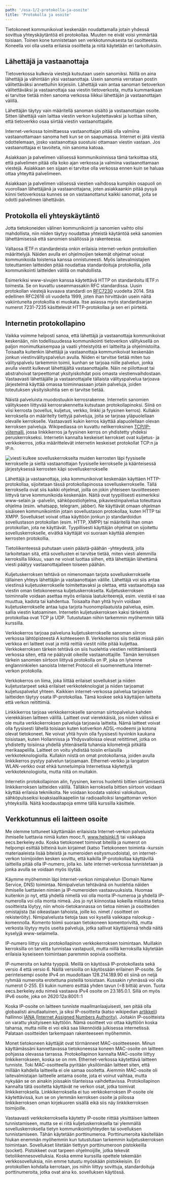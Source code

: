 ```yaml
---
path: '/osa-1/2-protokolla-ja-osoite'
title: 'Protokolla ja osoite'
---
```


<div>
<lead>Tietokoneet kommunikoivat keskenään noudattamalla jotain yhdessä sovittua yhteyskäytäntöä eli protokollaa. Muuten ne eivät voisi ymmärtää toisiaan. Toinen kone tunnistetaan sen verkkotunnuksesta tai osoitteesta. Koneella voi olla useita erilaisia osoitteita ja niitä käytetään eri tarkoituksiin.</lead>
</div>


## Lähettäjä ja vastaanottaja

Tietoverkossa kulkevia viestejä kutsutaan usein sanomiksi. Niillä on aina lähettäjä ja vähintään yksi vastaanottaja. Usein sanomia verrataan postin välitettäväksi annettuihin kirjeisiin. Lähettäjä vain antaa sanoman tietoverkon välitettäväksi ja vastaanottaja saa viestin tietoverkosta, mutta kummankaan ei tarvitse tietää miten sanoma verkossa liikkui lähettäjän ja vastaanottajan välillä.

Lähettäjän täytyy vain määritellä sanoman sisältö ja vastaanottajan osoite. Sitten lähettäjä vain laittaa viestin verkon kuljetettavaksi ja luottaa siihen, että tietoverkko osaa siirtää viestin vastaanottajalle.

Internet-verkossa toimittaessa vastaanottajan pitää olla valmiina vastaanottamaan sanoma heti kun se on saapumassa. Internet ei jätä viestiä odottelemaan, josko vastaanottaja suostuisi ottamaan viestin vastaan. Jos vastaanottajaa ei tavoiteta, niin sanoma katoaa.

Asiakkaan ja palvelimen välisessä kommunikoinnissa tämä tarkoittaa sitä, että palvelimen pitää olla koko ajan verkossa ja valmiina vastaanottamaan viestejä. Asiakkaan sen sijaan ei tarvitse olla verkossa ennen kuin se haluaa ottaa yhteyttä palvelimeen.

Asiakkaan ja palvelimen välisessä viestien vaihdossa kumpikin osapuoli on vuorollaan lähettäjänä ja vastaanottajana, joten asiakkaankin pitää pysyä kiinni tietoverkossa kunnes se on vastaanottanut kaikki sanomat, joita se odotti palvelimen lähettävän.


## Protokolla eli yhteyskäytäntö

Jotta tietokoneiden välinen kommunikointi ja sanomien vaihto olisi mahdollista, niin niiden täytyy noudattaa yhteistä käytäntöä sekä sanomien lähettämisessä että sanomien sisällössä ja rakenteessa.

Valtaosa IETF:n standardeista onkin erilaisia internet-verkon protokollien määrittelyjä. Näiden avulla eri ohjelmoijien tekemät ohjelmat voivat kommunikoida toistensa kanssa onnistuneesti. Myös laitevalmistajien toteuttamien laitteiden pitää noudattaa standardoituja protokollia, jolla kommunikointi laitteiden välillä on mahdollista.

Esimerkiksi www-sivujen kanssa käytettävä HTTP on standardoitu IETF:n toimesta. Se on kuvattu useammassakin RFC standardissa. Uusin protokollan viestejä kuvaava standardi on [RFC7230](https://tools.ietf.org/html/rfc7230) vuodelta 2014. Sitä edellinen RFC2616 oli vuodelta 1999, joten ihan hirvittävän usein näitä vakiintuneita protokollia ei muokata. Itse asiassa myös standardisarjan numerot 7231-7235 käsittelevät HTTP-protokollaa ja sen eri piirteitä.


## Internetin protokollapino

Vaikka voimme helposti sanoa, että lähettäjä ja vastaanottaja kommunikoivat keskenään, niin todellisuudessa kommunikointi tietoverkon välityksellä on paljon monimutkaisempaa ja vaatii yhteistyötä eri laitteilta ja ohjelmistoilta. Toisaalta kuitenkin lähettäjä ja vastaanottaja kommunikoivat keskenään jonkun viestinvälityspalvelun avulla. Niiden ei tarvitse tietää miten tuo välityspalvelu tarkemmin toimii, kunhan se tarjoaa niille palvelun, jonka avulla viestit kulkevat lähettäjältä vastaanottajalle. Näin ne piilottavat tai abstrahoivat tarpeettomat yksityiskohdat pois omasta viestienvaihdostaan.
Vastaavasti lähettäjälle ja vastaanottajalle tällaista välityspalvelua tarjoava järjestelmä käyttää omassa toiminnassaan jotain palveluja, joiden toteutuksen yksityiskohtia sen ei tarvitse tietää.

Näistä palveluista  muodostuukin kerrosrakenne. Internetin sanomien välitykseen liittyvää kerrosrakennetta kutsutaan protokollapinoksi. Siinä on viisi kerrosta (sovellus, kuljetus, verkko, linkki ja fyysinen kerros). Kullakin kerroksella on määritelty tiettyjä palveluja, joita se tarjoaa yläpuolellaan olevalle kerrokselle. Vastaavasti kukin kerros käyttää alapuolellaan olevan kerroksen palveluja. Wikipediassa on kuvattu nelikerroksinen [TCP/IP-viitemalli](https://fi.wikipedia.org/wiki/TCP/IP-viitemalli), jossa linkkikerros ja fyysinen kerros on yhdistetty yhdeksi peruskerrokseksi. Internetin kannalta keskeiset kerrokset ovat kuljetus- ja verkkokerros, jotka määrittelevät internetin keskeiset protokollat TCP:n ja IP:n.

![viesti kulkee sovelluskerrokselta muiden kerrosten läpi fyysiselle kerrokselle ja sieltä vastaanottajan fyysiselle kerrokselle ja käänteisessä järjestyksessä kerrosten käpi sovelluskerrokselle](../img/kerrokset.svg)

Lähettäjä ja vastaanottaja, joka kommunikoivat keskenään käyttäen HTTP-protokollaa, sijoitetaan tässä protokollapinossa sovelluskerrokselle. Tällä kerroksella ovat siis kaikki ohjelmat, joilla on jokin yhteiseen tavoitteeseen liittyvä tarve kommunikoida keskenään. Näitä ovat tyypillisesti esimerkiksi www-selain ja -palvelin, sähköpostiohjelma, pikaviestinpalvelua toteuttava ohjelma (esim. whatsapp, telegram, jabber). Ne käyttävät omaan ohjelman sisäiseen kommunikointiin jotain sovellustason protokollaa, kuten HTTP tai XMPP. Sovellukset voivat ottaa käyttöön jonkun jo standardoidun sovellustason protokollan (esim. HTTP, XMPP) tai määritellä ihan oman protokollan, jota ne käyttävät. Tyypillisesti käyttäjän ohjelmat on sijoitettu sovelluskerrokselle, eivätkä käyttäjät voi suoraan käyttää alempien kerrosten protokollia.

Tietoliikenteessä puhutaan usein päästä-päähän -yhteydestä, jolla tarkoitetaan sitä, että sovellusten ei tarvitse tietää, miten viesti alemmilla kerroksilla liikkuu, vaan ne voivat luottaa siihen, että lähettäjän lähettämä viesti päätyy vastaanottajalleen toiseen päähän.

Kuljetuskerroksen tehtävä on nimenomaan tarjota sovelluskerrokselle tällainen yhteys lähettäjän ja vastaanottajan välille. Lähettäjä voi siis antaa viestinsä kuljetuskerrokselle toimitettavaksi ja olettaa, että vastaanottaja saa viestin oman tietokoneensa kuljetuskerrokselta. Kuljetuskerroksen toiminnalle voidaan asettaa myös erilaisia laatukriteerejä, esim. viestiä ei saa muuttua, kadota tai kahdentua. Toisaalta ihan yhtä hyvin voidaan kuljetuskerrokselle antaa lupa tarjota huonompilaatuista palvelua, esim. sallia viestin katoaminen. Internetin kuljetuskerroksen kaksi tärkeintä protokollaa ovat TCP ja UDP. Tutustutaan niihin tarkemmin myöhemmin tällä kurssilla.

Verkkokerros tarjoaa palveluna kuljetuskerrokselle sanoman siirron verkossa lähtöpisteestä A kohteeseen B. Verkkokerros siis tietää missä päin verkkoa eri laitteet ovat ja mitä reittiä viestit niille pitää kuljettaa. Verkkokerroksen tärkein tehtävä on siis huolehtia viestien reitittämisestä verkossa siten, että ne päätyvät oikeille vastaanottajille. Tämän kerroksen tärkein sanomien siirtoon liittyvä protokolla on IP, joka on lyhenne englanninkielen sanoista Internet Protocol eli suomennettuna Internet-verkon protokolla.

Verkkokerros on liima, joka liittää erilaiset sovellukset ja niiden kuljetustarpeet sekä erilaiset verkkoteknologiat ja niiden tarjoamat kuljetuspalvelut yhteen. Kaikkien internet-verkossa palvelua tarjoavien laitteiden täytyy osata IP-protokollaa. Tämä koskee sekä käyttäjien laitteita että verkon reitittimiä.

Linkkikerros tarjoaa verkkokerrokselle sanoman siirtopalvelun kahden vierekkäisen laitteen välillä. Laitteet ovat vierekkäisiä, jos niiden välissä ei ole muita verkkokerroksen palveluja tarjoavia laitteita. Nämä laitteet voivat olla fyysisesti lähellä toisiaan kuten kotiverkon ADSL-modeemi ja kotona olevat tietokoneet. Ne voivat yhtä hyvin olla fyysisesti hyvinkin kaukana toisistaan, kuten Hollannissa ja Yhdysvalloissa olevat reitittimet, jotka on yhdistetty toisiinsa yhdellä yhtenäisellä tuhansia kilometrejä pitkällä merikaapelilla.
Laitteet on voitu yhdistää toisiin erilaisilla verkkoteknologioilla. Kullakin niistä on omat protokollansa, joiden avulla linkkikerros pystyy palvelun tarjoamaan. Ethernet-verkko ja langaton WLAN-verkko ovat ehkä tunnetuimpia Internetissa käytettyjä verkkoteknologioita, mutta niitä on muitakin.

Internetin protokollapinon alin, fyysinen, kerros huolehtii bittien siirtämisestä linkkikerroksen laitteiden välillä. Tälläkin kerroksella bittien siirtoon voidaan käyttää erilaisia tekniikoita. Ne voidaan koodata valoksi valokuituun, sähköpulsseiksi koaksiaalikaapeliin tai radioaalloiksi langattoman verkon yhteyksillä. Näitä koodaustapoja emme tällä kurssilla käsittele.


<div><quiznator id="5c75241a99236814c5bbd859"></quiznator></div>


## Verkkotunnus eli laitteen osoite

Me olemme tottuneet käyttämään erilaisista Internet-verkon palveluista ihmiselle luettavia nimiä kuten mooc.fi, www.helsinki.fi tai vaikkapa eecs.berkeley.edu. Koska tietokoneet toimivat biteillä ja numerot on helpompi esittää bitteinä kuin kirjaimet (katso Tietokoneen toiminta -kurssin materiaaleista lisää biteistä ja numeroiden esitysmuodoista), on internet-verkon toimijoiden kesken sovittu, että kaikilla IP-protokollaa käyttävillä laitteilla pitää olla IP-numero, jolla ko. laite internet-verkossa tunnistetaan ja jonka avulla se voidaan myös löytää.

Käymme myöhemmin läpi Internet-verkon nimipalvelun (Domain Name Service, DNS) toimintaa. Nimipalvelun tehtävänä on huolehtia näiden ihmiselle luettavien nimien ja IP-numeroiden vastaavuuksista. Huomaa kuitenkin jo nyt, että yhdellä nimellä voi olla monta IP-numeroa ja yhdellä IP-numerolla voi olla monta nimeä. Jos jo nyt kiinnostaa kokeilla millaista tietoa osoitteista löytyy, niin whois-tietokannassa on tietoa nimien ja osoitteiden omistajista (tai oikeastaan tahoista, joille ko. nimet / osoitteet on rekisteröity). Nimipalvelusta tietoja taas voi kysellä vaikkapa nslookup -komennolla. Komento toimii suoraan tietokoneen komentoriviltä, mutta verkosta löytyy myös useita palveluja, jotka sallivat käyttäjiensä tehdä näitä kyselyjä www-selaimella.

IP-numero liittyy siis protokollapinon verkkokerroksen toimintaan. Muillakin kerroksilla on tarvetta tunnistaa vastapuoli, mutta niillä kerroksilla käytetään erilaisia kyseiseen toimintaan paremmin sopivia osoitteita.

IP-numeroita on kahta tyyppiä. Meillä on käytössä IP-protokollasta sekä versio 4 että versio 6. Näillä versioilla on käytössään erilainen IP-osoite. Se perinteisempi osoite IPv4 on muodoltaan 128.214.189.90  eli siinä on neljä ryhmää numeroita erotettuna pisteillä toisistaan. Kussakin ryhmässä voi olla numerot 0-255. Eli kukin numero esittää yhden tavun (=8 bittiä) arvon. Tuota eecs.berkeley.edu nimeä vastaava IPv4 osoite on 23.185.0.1. Sillä on myös IPv6 osoite, joka on 2620:12a:8001::1 

Koska IP-osoite on laitteen tunniste maailmanlaajuisesti, sen pitää olla globaalisti ainutlaatuinen, ja siksi IP-osoitteita (katso wikipedian [artikkeli](https://fi.wikipedia.org/wiki/IP-osoite)) hallinnoi [IANA (Internet Assigned Numbers Authority)](https://www.iana.org/). Joitakin IP-osoitteista on varattu yksityiseen käyttöön. Nämä osoitteet voi ottaa käyttöön koska tahansa, mutta niille ei voi eikä saa liikennöidä julkisessa internetissä. Palataan osoitteiden tarkempaan rakenteeseen myöhemmin.

Monet tietokoneen käyttäjät ovat törmänneet MAC-osoitteeseen. Minun käyttämässäni kannettavassa tietokoneessa koneen MAC-osoite on laitteen pohjassa olevassa tarrassa. Protokollapinon kannalta MAC-osoite liittyy linkkikerrokseen, koska se on mm. Ethernet-verkossa käytettävä laitteen tunniste. Toki MAC-osoitteella pyritään yksilöimään laitteet siten, että millään kahdella laitteella ei ole samaa osoitetta. Aiemmin MAC-osoite oli laitevalmistajan laitteelle antama osoite, jota ei voinut vaihtaa, mutta nykyään se on ainakin joissakin tilanteissa vaihdettavissa. Protokollapinon kannalta tätä osoitetta käyttävät ne verkon osat, jotka toimivat linkkikerroksella. Linkkikerroksella ei tuo verkkokerroksen IP-osoite ole käytettävissä, kun se on ylemmän kerroksen osoite ja piilossa linkkikerroksen oman kirjekuoren sisällä eikä siis näy linkkikerroksen toimijoille.

Vastaavasti verkkokerroksella käytetty  IP-osoite riittää yksittäisen laitteen tunnistamiseen, mutta se ei riitä kuljetuskerroksella tai ylemmällä sovelluskerroksella tietyn kommunikointiyhteyden tai sovelluksen tunnistamiseen. Tähän käytetään porttinumeroa. Porttinumeroita käsitellään hiukan enemmän myöhemmin kun tutustutaan tarkemmin kuljetuskerroksen toimintaan. Sovellukset liitetään tiettyyn porttinumeroon pistokkeilla (socket). Pistokkeet ovat tarpeen ohjelmoijille, jotka tekevät tietoliikennesovelluksia. Koska emme kurssilla opettele tekemään verkkosovelluksia, niin emme tutustu myöskään pistokkeisiin. Eri protokollien kohdalla kerrotaan, jos niihin liittyy sovittuja, standardoituja porttinumeroita, jotka ovat aina ko. sovelluksen käytössä.


<div><quiznator id="5c7657ca244fe21455cbbf30"></quiznator></div>
